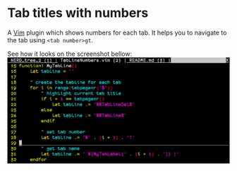 # Tab titles with numbers

A [Vim](http://www.vim.org/) plugin which shows numbers for each tab. It helps you to navigate to the tab using ```<tab number>gt```.

See how it looks on the screenshot bellow:
![vim tabs with numbers](screenshot.png)
